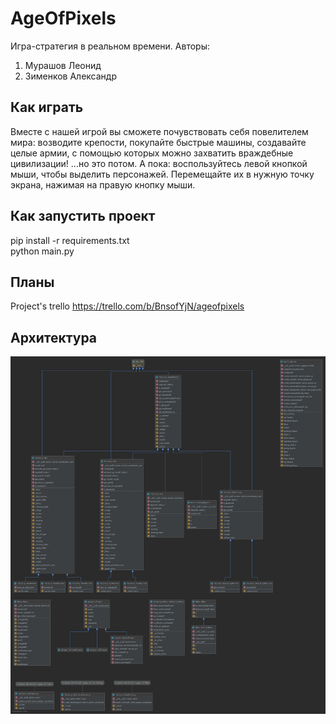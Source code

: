 # AgeOfPixels
Игра-стратегия в реальном времени.
Авторы:
1. Мурашов Леонид
2. Зименков Александр

## Как играть
Вместе с нашей игрой вы сможете почувствовать себя повелителем мира: возводите крепости, покупайте быстрые машины, создавайте целые армии, с помощью которых можно захватить враждебные цивилизации! ...но это потом. А пока: воспользуйтесь левой кнопкой мыши, чтобы выделить персонажей. Перемещайте их в нужную точку экрана, нажимая на правую кнопку мыши.

## Как запустить проект
pip install -r requirements.txt  
python main.py

## Планы
Project's trello https://trello.com/b/BnsofYjN/ageofpixels

## Архитектура
![UML диаграмма](https://github.com/LeonidMurashov/AgeOfPixels/blob/skeleton/UML%20diagram.svg)